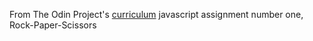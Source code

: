 From The Odin Project's [curriculum](https://www.theodinproject.com/courses/web-development-101/lessons/rock-paper-scissors) javascript assignment number one, Rock-Paper-Scissors